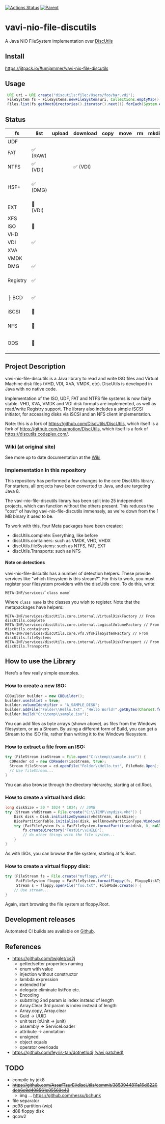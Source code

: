 [![Actions Status](https://github.com/umjammer/vavi-nio-file-discutils/workflows/Java%20CI/badge.svg)](https://github.com/umjammer/vavi-nio-file-discutils/actions) [![Parent](https://img.shields.io/badge/Parent-vavi--apps--fuse-pink)](https://github.com/umjammer/vavi-apps-fuse)

# vavi-nio-file-discutils

A Java NIO FileSystem implementation over [DiscUtils](https://github.com/DiscUtils/DiscUtils)

## Install

https://jitpack.io/#umjammer/vavi-nio-file-discutils

## Usage

```Java
 URI uri = URI.create("discutils:file:/Users/foo/bar.vdi");
 FileSystem fs = FileSystems.newFileSystem(uri, Collections.emptyMap());
 Files.list(fs.getRootDirectories().iterator().next()).forEach(System.err::println);
```

## Status

| fs       | list | upload | download | copy | move | rm | mkdir | cache | watch | create | comment |
|----------|------|--------|----------|------|------|----|-------|-------|-------|--------|---------|
| UDF      |      |        |          |      |      |    |       |       |       |        |         |
| FAT      |✅ (RAW)|      |          |      |      |    |       |       |       |        |         |         |
| NTFS     |✅ (VDI)|      | ✅ (VDI) |      |      |    |       |       |       |        |         |
| HSF+     |✅ (DMG)|      |          |      |      |    |       |       |       |        | 🚫 (ISO) same error on original |
| EXT      |🚧 (VDI)|      |          |      |      |    |       |       |       |        |         |
| XFS      |      |        |          |      |      |    |       |       |       |        |         |
| ISO      | 🚧   |        |          |      |      |    |       |       |       | ✅     |         |
| VHD      |      |        |          |      |      |    |       |       |       |        |         |
| VDI      | ✅   |        |          |      |      |    |       |       |       |        |         |
| XVA      |      |        |          |      |      |    |       |       |       |        |         |
| VMDK     |      |        |          |      |      |    |       |       |       |        |         |
| DMG      | ✅   |        |          |      |      |    |       |       |       |        |         |
| Registry | ✅   |        |          |      |      |    |       |       |       |        | Windows 10's registry |
| ├ BCD    | ✅   |        |          |      |      |    |       |       |       |        | Windows XP's bcd   |
| iSCSI    | 🚫   |        |          |      |      |    |       |       |       |        | server [jscsi](https://github.com/sebastiangraf/jSCSI)   |
| NFS      | 🚫   |        |          |      |      |    |       |       |       |        | server [nfs4j](https://github.com/dcache/nfs4j)  |
| ODS      | 🚫   |        |          |      |      |    |       |       |       |        | server [vavi-net-ods](https://github.com/umjammer/vavi-net-ods)   |

## Project Description

vavi-nio-file-discutils is a Java library to read and write ISO files and Virtual Machine disk files (VHD, VDI, XVA, VMDK, etc). DiscUtils is developed in Java with no native code.

Implementation of the ISO, UDF, FAT and NTFS file systems is now fairly stable. VHD, XVA, VMDK and VDI disk formats are implemented, as well as read/write Registry support. The library also includes a simple iSCSI initiator, for accessing disks via iSCSI and an NFS client implementation.

Note: this is a fork of https://github.com/DiscUtils/DiscUtils, which itself is a fork of https://github.com/quamotion/DiscUtils, which itself is a fork of https://discutils.codeplex.com/. 

### Wiki (at original site)

See more up to date documentation at the [Wiki](https://github.com/DiscUtils/DiscUtils/wiki)

### Implementation in this repository

This repository has performed a few changes to the core DiscUtils library. For starters, all projects have been converted to Java, and are targeting Java 8.

The vavi-nio-file-discutils library has been split into 25 independent projects, which can function without the others present. This reduces the "cost" of having vavi-nio-file-discutils immensely, as we're down from the 1 MB binary it used to be. 

To work with this, four Meta packages have been created:

* discUtils.complete: Everything, like before
* discUtils.containers: such as VMDK, VHD, VHDX
* discUtils.fileSystems: such as NTFS, FAT, EXT
* discUtils.Transports: such as NFS

#### Note on detections

vavi-nio-file-discutils has a number of detection helpers. These provide services like "which filesystem is this stream?". For this to work, you must register your filesystem providers with the discUtils core. To do this, write:

    META-INF/services/`class name`

Where `class name` is the classes you wish to register. Note that the metapackages have helpers:

    META-INF/services/discUtils.core.internal.VirtualDiskFactory // From discUtils.complete
    META-INF/services/discUtils.core.internal.LogicalVolumeFactory // From discUtils.containers
    META-INF/services/discUtils.core.vfs.VfsFileSystemFactory // From discUtils.fileSystems
    META-INF/services/discUtils.core.internal.VirtualDiskTransport // From discUtils.Transports

## How to use the Library

Here's a few really simple examples.

### How to create a new ISO:

```Java
CDBuilder builder = new CDBuilder();
builder.useJoliet = true;
builder.volumeIdentifier = "A_SAMPLE_DISK";
builder.addFile("Folder\\Hello.txt", "Hello World!".getBytes(Charset.forName("ASCII")));
builder.build("C:\\temp\\sample.iso");
```

You can add files as byte arrays (shown above), as files from the Windows filesystem, or as a Stream. By using a different form of Build, you can get a Stream to the ISO file, rather than writing it to the Windows filesystem.


### How to extract a file from an ISO:

```Java
try (FileStream isoStream = File.open("C:\\temp\\sample.iso")) {
  CDReader cd = new CDReader(isoStream, true);
  Stream fileStream = cd.openFile("Folder\\Hello.txt", FileMode.Open);
  // Use fileStream...
}
```

You can also browse through the directory hierarchy, starting at cd.Root.

### How to create a virtual hard disk:

```Java
long diskSize = 30 * 1024 * 1024; // 30MB
try (Stream vhdStream = File.create("C:\\TEMP\\mydisk.vhd")) {
    Disk disk = Disk.initializeDynamic(vhdStream, diskSize);
    BiosPartitionTable.initialize(disk, WellKnownPartitionType.WindowsFat);
    try (FatFileSystem fs = FatFileSystem.formatPartition(disk, 0, null)) {
        fs.createDirectory("TestDir\\CHILD");
        // do other things with the file system...
    }
}
```

As with ISOs, you can browse the file system, starting at fs.Root.


### How to create a virtual floppy disk:

```Java
try (FileStream fs = File.create("myfloppy.vfd");
     FatFileSystem floppy = FatFileSystem.formatFloppy(fs, FloppyDiskType.HighDensity, "MY FLOPPY  ");
     Stream s = floppy.openFile("foo.txt", FileMode.Create)) {
    // Use stream...
}
```

Again, start browsing the file system at floppy.Root.

## Development releases

Automated CI builds are available on [Github](https://github.com/umjammer/vavi-nio-file-discutils/actions).

## References

 * https://github.com/twiglet/cs2j
    * getter/setter properties naming
    * enum with value
    * injection without constructor
    * lambda expression
    * extended for
    * delegate eliminate listFoo etc.
    * Encoding
    * substring 2nd param is index instead of length
    * Array.Clear 3rd param is index instead of length 
    * Array.copy, Array.clear
    * Guid -> UUID
    * unit test (xUnit -> junit)
    * assembly -> ServiceLoader
    * attribute -> annotation
    * unsigned
    * object equals
    * operator overloads
 * https://github.com/feyris-tan/dotnetIo4j [(vavi patched)](https://github.com/umjammer/dotnet4j)

## TODO

 * compile by jdk8
 * ~~https://github.com/AssafTzurEl/discUtils/commit/3853944811a16d6220dcb6e8d408561e05569e43~~
   * img ... https://github.com/hessu/bchunk
 * file separator
 * pc98 partition (wip)
 * d88 floppy disk
 * qcow2